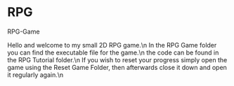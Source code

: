 # RPG
 RPG-Game

Hello and welcome to my small 2D RPG game.\n
In the RPG Game folder you can find the executable file for the game.\n
the code can be found in the RPG Tutorial folder.\n
If you wish to reset your progress simply open the game using the Reset Game Folder, then afterwards close it down and open it regularly again.\n
